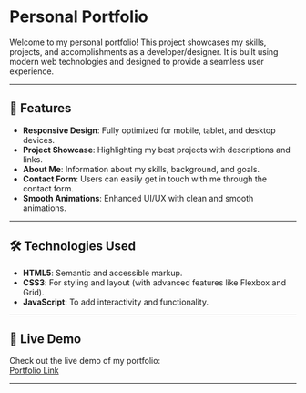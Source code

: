 # Personal Portfolio

Welcome to my personal portfolio! This project showcases my skills, projects, and accomplishments as a developer/designer. It is built using modern web technologies and designed to provide a seamless user experience.

---

## 🌟 Features

- **Responsive Design**: Fully optimized for mobile, tablet, and desktop devices.
- **Project Showcase**: Highlighting my best projects with descriptions and links.
- **About Me**: Information about my skills, background, and goals.
- **Contact Form**: Users can easily get in touch with me through the contact form.
- **Smooth Animations**: Enhanced UI/UX with clean and smooth animations.

---

## 🛠️ Technologies Used

- **HTML5**: Semantic and accessible markup.
- **CSS3**: For styling and layout (with advanced features like Flexbox and Grid).
- **JavaScript**: To add interactivity and functionality.

---

## 🚀 Live Demo

Check out the live demo of my portfolio:  
[Portfolio Link](https://your-portfolio-link.com)

---
